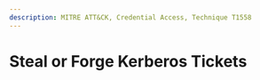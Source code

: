 ```yaml
---
description: MITRE ATT&CK, Credential Access, Technique T1558
---
```


# Steal or Forge Kerberos Tickets

